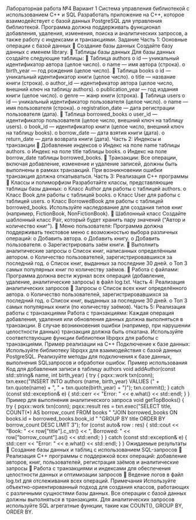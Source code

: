 Лабораторная работа №4
Вариант 1
Система управления библиотекой с использованием C++ и SQL
Разработать приложение на C++, которое взаимодействует с базой данных
PostgreSQL для управления библиотекой. Программа должна поддерживать
функционал добавления, удаления, изменения, поиска и аналитических
запросов, а также работу с индексами и транзакциями.
Задание
Часть 1: Основные операции с базой данных
 Создание базы данных
Создайте базу данных с именем library.
 Таблицы базы данных
Для базы данных создайте следующие таблицы:
 Таблица authors
o id — уникальный идентификатор автора (целое число).
o name — имя автора (строка).
o birth_year — год рождения (целое число).
 Таблица books
o id — уникальный идентификатор книги (целое число).
o title — название книги (строка).
o author_id — идентификатор автора (целое число, внешний ключ на
таблицу authors).
o publication_year — год издания книги (целое число).
o genre — жанр книги (строка).
 Таблица users
o id — уникальный идентификатор пользователя (целое число).
o name — имя пользователя (строка).
o registration_date — дата регистрации пользователя (дата).
 Таблица borrowed_books
o user_id — идентификатор пользователя (целое число, внешний ключ
на таблицу users).
o book_id — идентификатор книги (целое число, внешний ключ на
таблицу books).
o borrow_date — дата взятия книги (дата).
o return_date — дата возврата книги (дата).
Часть 2: Индексы и транзакции
 Добавление индексов
o Индекс на поле name таблицы authors.
o Индекс на поле title таблицы books.
o Индекс на поле borrow_date таблицы borrowed_books.
 Транзакции: Все операции, включая добавление, изменение и удаление
записей, должны быть выполнены в рамках транзакций. При
возникновении ошибки транзакция должна откатываться.
Часть 3: Реализация C++ программы
 Классы и полиморфизм
Разработайте классы, представляющие таблицы базы данных:
o Класс Author для работы с таблицей authors.
o Класс Book для работы с таблицей books.
o Класс User для работы с таблицей users.
o Класс BorrowedBook для работы с таблицей borrowed_books.
Используйте наследование для создания типов книг (например, FictionBook,
NonFictionBook).
 Шаблонный класс
Создайте шаблонный класс Pair, который будет хранить пару значений
("Автор и количество книг").
 Меню пользователя: Программа должна поддерживать текстовое меню
с возможностью выбора различных операций:
o Добавить автора.
o Добавить книгу.
o Добавить пользователя.
o Зарегистрировать заём книги.
 Выполнить аналитические запросы
o Список книг, написанных определённым автором.
o Количество пользователей, зарегистрировавшихся за последний год.
o Список книг, выданных за последние 30 дней.
o Топ 3 самых популярных книг по количеству заёмов.
 Работа с файлами: Программа должна вести журнал всех операций
(добавление, удаление, аналитические запросы) в файл log.txt.
Часть 4: Реализация аналитических запросов
 Запросы
o Список всех книг определённого автора.
o Количество пользователей, зарегистрировавшихся за последний год.
o Список книг, выданных за последние 30 дней.
o Топ 3 самых популярных книги (по количеству заёмов).
Часть 5: Реализация работы с транзакциями
Работа с транзакциями: Каждая операция добавления, удаления или
обновления данных должна выполняться в транзакции. В случае
возникновения ошибки (например, при нарушении целостности данных)
транзакция должна быть откатана.
Используйте соответствующие функции библиотеки libpqxx для работы с
транзакциями.
Пример реализации на C++
Подключение к базе данных: Используйте библиотеку libpqxx для
взаимодействия с базой данных PostgreSQL.
Реализуйте методы для подключения к базе данных, выполнения SQLзапросов и обработки ошибок.
Пример использования
Код для добавления записи в таблицу authors
void addAuthor(const std::string& name, int birth_year) {
 try {
 pqxx::work txn(conn);
 txn.exec("INSERT INTO authors (name, birth_year) VALUES (" + txn.quote(name) + ", " +
txn.quote(birth_year) + ")");
 txn.commit();
 } catch (const std::exception& e) {
 std::cerr << "Error: " << e.what() << std::endl;
 }
}
Пример для выполнения аналитического запроса
void getTopBooks() {
 try {
 pqxx::work txn(conn);
 pqxx::result res = txn.exec("SELECT title, COUNT(*) AS borrow_count FROM books "
 "JOIN borrowed_books ON books.id = borrowed_books.book_id "
 "GROUP BY title ORDER BY borrow_count DESC LIMIT 3");
 for (const auto& row : res) {
 std::cout << "Book: " << row["title"].c_str() << ", Borrowed: " <<
row["borrow_count"].as<int>() << std::endl;
 }
 } catch (const std::exception& e) {
 std::cerr << "Error: " << e.what() << std::endl;
 }
}
Ожидаемые результаты
 Создание базы данных и таблиц с использованием SQL-запросов
 Реализация C++ программы с поддержкой всех операций: добавление
авторов, книг, пользователей, регистрация заёмов и аналитические
запросы
 Работа с транзакциями и индексами для обеспечения целостности
данных и оптимизации запросов
 Ведение логов в файл log.txt для отслеживания всех операций.
Примечания
Используйте объектно-ориентированный подход для создания классов,
работающих с различными сущностями базы данных.
Все операции с базой данных должны выполняться в транзакциях.
Для аналитических запросов используйте SQL агрегатные функции, такие
как COUNT(), GROUP BY, ORDER BY.
